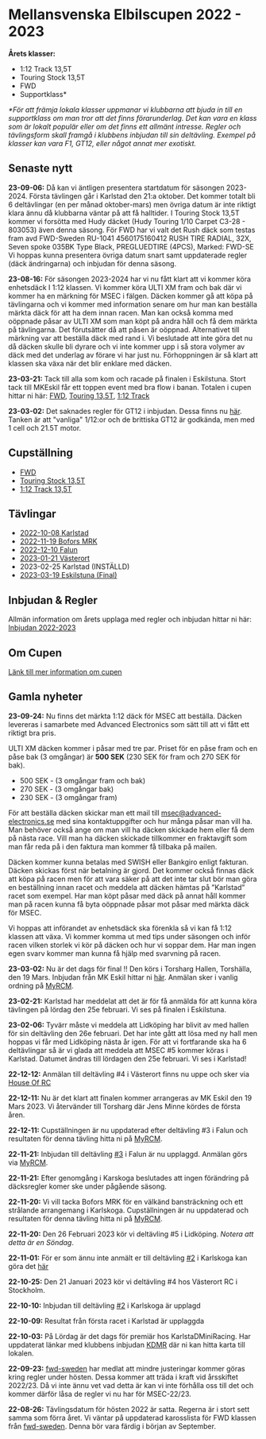 # Mellansvenska Elbilscupen 2022 - 2023

**Årets klasser:**
* 1:12 Track 13,5T
* Touring Stock 13,5T
* FWD
* Supportklass*

_*För att främja lokala klasser uppmanar vi klubbarna att bjuda in till en supportklass om man tror att det finns förarunderlag. Det kan vara en klass som är lokalt populär eller om det finns ett allmänt intresse. Regler och tävlingsform skall framgå i klubbens inbjudan till sin deltävling. Exempel på klasser kan vara F1, GT12, eller något annat mer exotiskt._

## Senaste nytt
__23-09-06:__ Då kan vi äntligen presentera startdatum för säsongen 2023-2024. Första tävlingen går i Karlstad den 21:a oktober. Det kommer totalt bli 6 deltävlingar (en per månad oktober-mars) men övriga datum är inte riktigt klara ännu då klubbarna väntar på att få halltider.
I Touring Stock 13,5T kommer vi forsötta med Hudy däcket (Hudy Touring 1/10 Carpet C3-28 - 803053) även denna säsong. För FWD har vi valt det Rush däck som testas fram avd FWD-Sweden RU-1041 4560175160412 RUSH TIRE RADIAL, 32X, Seven spoke 035BK Type Black, PREGLUEDTIRE (4PCS), Marked: FWD-SE
Vi hoppas kunna presentera övriga datum snart samt uppdaterade regler (däck ändringarna) och inbjudan för denna säsong.


__23-08-16:__ För säsongen 2023-2024 har vi nu fått klart att vi kommer köra enhetsdäck I 1:12 klassen. Vi kommer köra ULTI XM fram och bak där vi kommer ha en märkning för MSEC i fälgen. Däcken kommer gå att köpa på tävlingarna och vi kommer med information senare om hur man kan beställa märkta däck för att ha dem innan racen. Man kan också komma med oöppnade påsar av ULTI XM som man köpt på andra håll och få dem märkta på tävlingarna. Det förutsätter då att påsen är oöppnad. 
Alternativet till märkning var att beställa däck med rand i. Vi beslutade att inte göra det nu då däcken skulle bli dyrare och vi inte kommer upp i så stora volymer av däck med det underlag av förare vi har just nu. Förhoppningen är så klart att klassen ska växa när det blir enklare med däcken.

__23-03-21:__ Tack till alla som kom och racade på finalen i Eskilstuna. Stort tack till MKEskil får ett toppen event med bra flow i banan. Totalen i cupen hittar ni här: [FWD](total_fwd.md), [Touring 13,5T](total_touring.md), [1:12 Track](total_track.md)

__23-03-02:__ Det saknades regler för GT12 i inbjudan. Dessa finns nu [här](./files/PM1_MSEC_2023-03-19.pdf). Tanken är att "vanliga" 1/12:or och de brittiska GT12 är godkända, men med 1 cell och 21.5T motor.

## Cupställning
* [FWD](total_fwd.md)
* [Touring Stock 13,5T](total_touring.md)
* [1:12 Track 13,5T](total_track.md)

## Tävlingar
* [2022-10-08 Karlstad](races_22-23.md#1---karlstad)
* [2022-11-19 Bofors MRK](races_22-23.md#2---karlskoga)
* [2022-12-10 Falun](races_22-23.md#3---falun)
* [2023-01-21 Västerort](races_22-23.md#4---västerort)
* 2023-02-25 Karlstad (INSTÄLLD)
* [2023-03-19 Eskilstuna (Final)](races_22-23.md#final---eskilstuna)

## Inbjudan & Regler
Allmän information om årets upplaga med regler och inbjudan hittar ni här:<br>
[Inbjudan 2022-2023](invite_22-23.md)

## Om Cupen
[Länk till mer information om cupen](about.md)

## Gamla nyheter
__23-09-24:__ Nu finns det märkta 1:12 däck för MSEC att beställa. Däcken levereras i samarbete med Advanced Electronics som sätt till att vi fått ett riktigt bra pris.

ULTI XM däcken kommer i påsar med tre par. Priset för en påse fram och en påse bak (3 omgångar) är __500 SEK__ (230 SEK för fram och 270 SEK för bak).

* 500 SEK - (3 omgångar fram och bak)
* 270 SEK - (3 omgångar bak)
* 230 SEK - (3 omgångar fram)

För att beställa däcken skickar man ett mail till msec@advanced-electronics.se med sina kontaktuppgifter och hur många påsar man vill ha. Man behöver också ange om man vill ha däcken skickade hem eller få dem på nästa race. Vill man ha däcken skickade tillkommer en fraktavgift som man får reda på i den faktura man kommer få tillbaka på mailen.

Däcken kommer kunna betalas med SWISH eller Bankgiro enligt fakturan. Däcken skickas först när betalning är gjord.
Det kommer också finnas däck att köpa på racen men för att vara säker på att det inte tar slut bör man göra en beställning innan racet och meddela att däcken hämtas på ”Karlstad” racet som exempel.
Har man köpt påsar med däck på annat håll kommer man på racen kunna få byta oöppnade påsar mot påsar med märkta däck för MSEC.

Vi hoppas att införandet av enhetsdäck ska förenkla så vi kan få 1:12 klassen att växa. Vi kommer komma ut med tips under säsongen och inför racen vilken storlek vi kör på däcken och hur vi soppar dem. Har man ingen egen svarv kommer man kunna få hjälp med svarvning på racen.


__23-03-02:__ Nu är det dags för final !! Den körs i Torsharg Hallen, Torshälla, den 19 Mars. Inbjudan från MK Eskil hittar ni [här](./files/MK_Eskil_inbjudan_finalen_MSEC_2023-03-19.pdf). Anmälan sker i vanlig ordning på [MyRCM](https://www.myrcm.ch/myrcm/main?pLa=en&dFi=msec&dId[E]=69366&hId[1]=search).

__23-02-21:__ Karlstad har meddelat att det är för få anmälda för att kunna köra tävlingen på lördag den 25e februari. Vi ses på finalen i Eskilstuna.

__23-02-06:__ Tyvärr måste vi meddela att Lidköping har blivit av med hallen för sin deltävling den 26e februari. Det har inte gått att lösa med ny hall men hoppas vi får med Lidköping nästa år igen. För att vi fortfarande ska ha 6 deltävlingar så är vi glada att meddela att MSEC #5 kommer köras i Karlstad. Datumet ändras till lördagen den 25e februari. Vi ses i Karlstad!

__22-12-12:__ Anmälan till deltävling #4 i Västerort finns nu uppe och sker via [House Of RC](https://houseofrc.com/events/900)

__22-12-11:__ Nu är det klart att finalen kommer arrangeras av MK Eskil den 19 Mars 2023. Vi återvänder till Torsharg där Jens Minne kördes de första åren.

__22-12-11:__ Cupställningen är nu uppdaterad efter deltävling #3 i Falun och resultaten för denna tävling hitta ni på [MyRCM](https://www.myrcm.ch/myrcm/main?pLa=en&dFi=msec&dId[E]=67548&hId[1]=search).

__22-11-21:__ Inbjudan till deltävling [#3](races_22-23.md) i Falun är nu upplaggd. Anmälan görs via [MyRCM](https://www.myrcm.ch/myrcm/main?pLa=en&dFi=falun&dId[E]=67548&hId[1]=search#).

__22-11-21:__ Efter genomgång i Karskoga beslutades att ingen förändring på däcksregler komer ske under pågående säsong.

__22-11-20:__ Vi vill tacka Bofors MRK för en välkänd bansträckning och ett strålande arrangemang i Karlskoga. Cupställningen är nu uppdaterad och resultaten för denna tävling hitta ni på [MyRCM](https://www.myrcm.ch/myrcm/main?pLa=en&dFi=bofors&dId[E]=66903&hId[1]=search).

__22-11-20:__ Den 26 Februari 2023 kör vi deltävling #5 i Lidköping. _Notera att detta är en Söndag_.

__22-11-01:__ För er som ännu inte anmält er till deltävling [#2](races_22-23.md) i Karlskoga kan göra det [här](https://www.myrcm.ch/myrcm/main?pLa=en&dFi=bofors&dId[E]=66903&hId[1]=search)

__22-10-25:__ Den 21 Januari 2023 kör vi deltävling #4 hos Västerort RC i Stockholm.

__22-10-10:__ Inbjudan till deltävling [#2](races_22-23.md) i Karlskoga är upplagd

__22-10-09:__ Resultat från första racet i Karlstad är upplaggda

__22-10-03:__ På Lördag är det dags för premiär hos KarlstaDMiniRacing. Har uppdaterat länkar med klubbens inbjudan [KDMR](races_22-23.md) där ni kan hitta karta till lokalen.

__22-09-23:__ [fwd-sweden](http://fwd-sweden.se) har medlat att mindre justeringar kommer göras kring regler under hösten. Dessa kommer att träda i kraft vid årsskiftet 2022/23. Då vi inte ännu vet vad detta är kan vi inte förhålla oss till det och kommer därför låsa de regler vi nu har för MSEC-22/23.

__22-08-26:__ Tävlingsdatum för hösten 2022 är satta. Regerna är i stort sett samma som förra året. Vi väntar på uppdaterad karosslista för FWD klassen från [fwd-sweden](http://fwd-sweden.se). Denna bör vara färdig i början av September.
